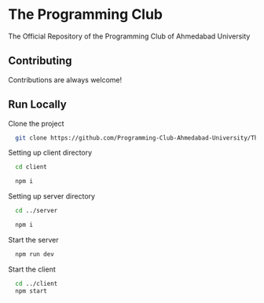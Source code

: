 
# The Programming Club
The Official Repository of the Programming Club of Ahmedabad University


## Contributing

Contributions are always welcome!


## Run Locally

Clone the project

```bash
  git clone https://github.com/Programming-Club-Ahmedabad-University/TheProgrammingClub.git
```

Setting up client directory

```bash
  cd client
```
```bash
  npm i
```

Setting up server directory

```bash
  cd ../server
```

```bash
  npm i
```

Start the server

```bash
  npm run dev
```

Start the client

```bash
  cd ../client
  npm start
```
